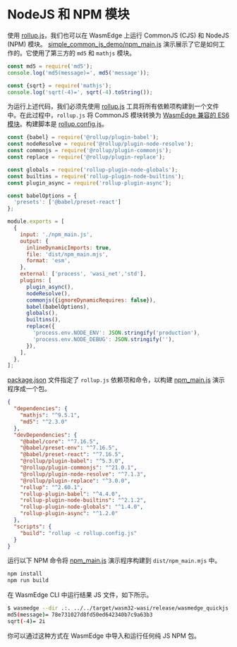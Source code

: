 # NodeJS 和 NPM 模块

使用 [rollup.js](https://rollupjs.org/guide/en/)，我们也可以在 WasmEdge 上运行 CommonJS (CJS) 和 NodeJS (NPM) 模块。 [simple_common_js_demo/npm_main.js](https://github.com/second-state/wasmedge-quickjs/blob/main/example_js/simple_common_js_demo/npm_main.js) 演示展示了它是如何工作的。它使用了第三方的 `md5` 和 `mathjs` 模块。

```javascript
const md5 = require('md5');
console.log('md5(message)=', md5('message'));

const {sqrt} = require('mathjs');
console.log('sqrt(-4)=', sqrt(-4).toString());
```

为运行上述代码，我们必须先使用 [rollup.js](https://rollupjs.org/guide/en/) 工具将所有依赖项构建到一个文件中。在此过程中，`rollup.js` 将 CommonJS 模块转换为 [WasmEdge 兼容的 ES6 模块](es6.md)。构建脚本是 [rollup.config.js](https://github.com/second-state/wasmedge-quickjs/blob/main/example_js/simple_common_js_demo/rollup.config.js)。

```javascript
const {babel} = require('@rollup/plugin-babel');
const nodeResolve = require('@rollup/plugin-node-resolve');
const commonjs = require('@rollup/plugin-commonjs');
const replace = require('@rollup/plugin-replace');

const globals = require('rollup-plugin-node-globals');
const builtins = require('rollup-plugin-node-builtins');
const plugin_async = require('rollup-plugin-async');

const babelOptions = {
  'presets': ['@babel/preset-react']
};

module.exports = [
  {
    input: './npm_main.js',
    output: {
      inlineDynamicImports: true,
      file: 'dist/npm_main.mjs',
      format: 'esm',
    },
    external: ['process', 'wasi_net','std'],
    plugins: [
      plugin_async(),
      nodeResolve(),
      commonjs({ignoreDynamicRequires: false}),
      babel(babelOptions),
      globals(),
      builtins(),
      replace({
        'process.env.NODE_ENV': JSON.stringify('production'),
        'process.env.NODE_DEBUG': JSON.stringify(''),
      }),
    ],
  },
];
```

[package.json](https://github.com/second-state/wasmedge-quickjs/blob/main/example_js/simple_common_js_demo/package.json) 文件指定了 `rollup.js` 依赖项和命令，以构建 [npm_main.js](https://github.com/second-state/wasmedge-quickjs/blob/main/example_js/simple_common_js_demo/npm_main.js) 演示程序成一个包。

```json
{
  "dependencies": {
    "mathjs": "^9.5.1",
    "md5": "^2.3.0"
  },
  "devDependencies": {
    "@babel/core": "^7.16.5",
    "@babel/preset-env": "^7.16.5",
    "@babel/preset-react": "^7.16.5",
    "@rollup/plugin-babel": "^5.3.0",
    "@rollup/plugin-commonjs": "^21.0.1",
    "@rollup/plugin-node-resolve": "^7.1.3",
    "@rollup/plugin-replace": "^3.0.0",
    "rollup": "^2.60.1",
    "rollup-plugin-babel": "^4.4.0",
    "rollup-plugin-node-builtins": "^2.1.2",
    "rollup-plugin-node-globals": "^1.4.0",
    "rollup-plugin-async": "^1.2.0"
  },
  "scripts": {
    "build": "rollup -c rollup.config.js"
  }
}
```

运行以下 NPM 命令将 [npm_main.js](https://github.com/second-state/wasmedge-quickjs/blob/main/example_js/simple_common_js_demo/npm_main.js) 演示程序构建到 `dist/npm_main.mjs` 中。

```bash
npm install
npm run build
```

在 WasmEdge CLI 中运行结果 JS 文件，如下所示。

```bash
$ wasmedge --dir .:. ../../target/wasm32-wasi/release/wasmedge_quickjs.wasm dist/npm_main.mjs
md5(message)= 78e731027d8fd50ed642340b7c9a63b3
sqrt(-4)= 2i
```

你可以通过这种方式在 WasmEdge 中导入和运行任何纯 JS NPM 包。
